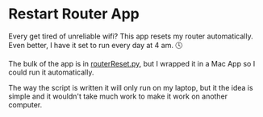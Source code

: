 # Restart Router App
Every get tired of unreliable wifi? This app resets my router automatically. Even better, I have it set to run every day at 4 am. :clock4:

The bulk of the app is in [routerReset.py](Contents/routerReset.py), but I wrapped it in a Mac App so I could run it automatically.

The way the script is written it will only run on my laptop, but it the idea is simple and it wouldn't take much work to make it work on another computer.
